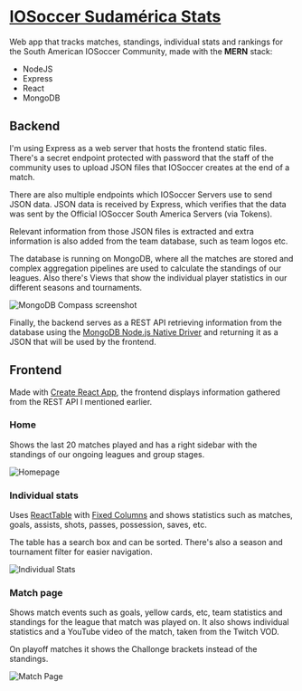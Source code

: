 # [IOSoccer Sudamérica Stats](https://stats.iosoccer-sa.bid)

Web app that tracks matches, standings, individual stats and rankings for the South American IOSoccer Community, made with the **MERN** stack:
- NodeJS
- Express
- React
- MongoDB

## Backend

I'm using Express as a web server that hosts the frontend static files. There's a secret endpoint protected with password that the staff of the community uses to upload JSON files that IOSoccer creates at the end of a match.

There are also multiple endpoints which IOSoccer Servers use to send JSON data. JSON data is received by Express, which verifies that the data was sent by the Official IOSoccer South America Servers (via Tokens). 

Relevant information from those JSON files is extracted and extra information is also added from the team database, such as team logos etc.

The database is running on MongoDB, where all the matches are stored and complex aggregation pipelines are used to calculate the standings of our leagues. Also there's Views that show the individual player statistics in our different seasons and tournaments.

![MongoDB Compass screenshot](https://i.imgur.com/pnpu2Um.png)

Finally, the backend serves as a REST API retrieving information from the database using the [MongoDB Node.js Native Driver](https://mongodb.github.io/node-mongodb-native/) and returning it as a JSON that will be used by the frontend.

## Frontend

Made with [Create React App](https://github.com/facebook/create-react-app), the frontend displays information gathered from the REST API I mentioned earlier.

### Home

Shows the last 20 matches played and has a right sidebar with the standings of our ongoing leagues and group stages.

![Homepage](https://i.imgur.com/UD1Z91z.png)

### Individual stats

Uses [ReactTable](https://github.com/tannerlinsley/react-table) with [Fixed Columns](https://github.com/GuillaumeJasmin/react-table-hoc-fixed-columns) and shows statistics such as matches, goals, assists, shots, passes, possession, saves, etc.

The table has a search box and can be sorted. There's also a season and tournament filter for easier navigation.

![Individual Stats](https://i.imgur.com/vVcca21.png)

### Match page

Shows match events such as goals, yellow cards, etc, team statistics and standings for the league that match was played on. It also shows individual statistics and a YouTube video of the match, taken from the Twitch VOD.

On playoff matches it shows the Challonge brackets instead of the standings.

![Match Page](https://i.imgur.com/v53gBLH.png)